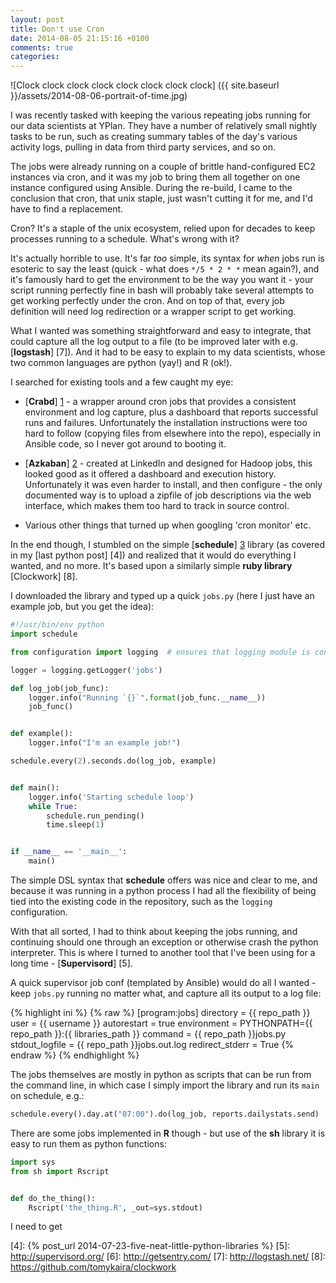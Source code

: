 ```yaml
---
layout: post
title: Don't use Cron
date: 2014-08-05 21:15:16 +0100
comments: true
categories:
---
```


![Clock clock clock clock clock clock clock clock]
({{ site.baseurl }}/assets/2014-08-06-portrait-of-time.jpg)


I was recently tasked with keeping the various repeating jobs running for our
data scientists at YPlan. They have a number of relatively small nightly tasks
to be run, such as creating summary tables of the day's various activity logs,
pulling in data from third party services, and so on.


The jobs were already running on a couple of brittle hand-configured EC2
instances via cron, and it was my job to bring them all together on one
instance configured using Ansible. During the re-build, I came to the
conclusion that cron, that unix staple, just wasn't cutting it for me, and I'd
have to find a replacement.


Cron? It's a staple of the unix ecosystem, relied upon for decades to keep
processes running to a schedule. What's wrong with it?


It's actually horrible to use. It's far *too* simple, its syntax for _when_
jobs run is esoteric to say the least (quick - what does `*/5 * 2 * *` mean
again?), and it's famously hard to get the environment to be the way you want
it - your script running perfectly fine in bash will probably take several
attempts to get working perfectly under the cron. And on top of that, every job
definition will need log redirection or a wrapper script to get working.


What I wanted was something straightforward and easy to integrate, that
could capture all the log output to a file (to be improved later with e.g.
[**logstash**] [7]). And it had to be easy to explain to my data scientists,
whose two common languages are python (yay!) and R (ok!).


I searched for existing tools and a few caught my eye:


* [**Crabd**] [1] - a wrapper around cron jobs that provides a consistent
  environment and log capture, plus a dashboard that reports successful runs
  and failures. Unfortunately the installation instructions were too hard to
  follow (copying files from elsewhere into the repo), especially in Ansible
  code, so I never got around to booting it.

* [**Azkaban**] [2] - created at LinkedIn and designed for Hadoop jobs, this
  looked good as it offered a dashboard and execution history. Unfortunately it
  was even harder to install, and then configure - the only documented way is
  to upload a zipfile of job descriptions via the web interface, which makes
  them too hard to track in source control.

* Various other things that turned up when googling 'cron monitor' etc.


In the end though, I stumbled on the simple [**schedule**] [3] library (as
covered in my [last python post] [4]) and realized that it
would do everything I wanted, and no more. It's based upon a similarly simple
**ruby library** [Clockwork] [8].

I downloaded the library and typed up a quick `jobs.py` (here I just have an
example job, but you get the idea):


```python
#!/usr/bin/env python
import schedule

from configuration import logging  # ensures that logging module is configured

logger = logging.getLogger('jobs')

def log_job(job_func):
    logger.info("Running `{}`".format(job_func.__name__))
    job_func()


def example():
    logger.info("I'm an example job!")

schedule.every(2).seconds.do(log_job, example)


def main():
    logger.info('Starting schedule loop')
    while True:
        schedule.run_pending()
        time.sleep(1)


if __name__ == '__main__':
    main()
```


The simple DSL syntax that **schedule** offers was nice and clear to me, and
because it was running in a python process I had all the flexibility of being
tied into the existing code in the repository, such as the `logging`
configuration.


With that all sorted, I had to think about keeping the jobs running, and
continuing should one through an exception or otherwise crash the python
interpreter. This is where I turned to another tool that I've been using for a
long time - [**Supervisord**] [5].


A quick supervisor job conf (templated by Ansible) would do all I wanted - keep
`jobs.py` running no matter what, and capture all its output to a log file:

{% highlight ini %}
{% raw %}
[program:jobs]
directory = {{ repo_path }}
user = {{ username }}
autorestart = true
environment = PYTHONPATH={{ repo_path }}:{{ libraries_path }}
command = {{ repo_path }}jobs.py
stdout_logfile = {{ repo_path }}jobs.out.log
redirect_stderr = True
{% endraw %}
{% endhighlight %}


The jobs themselves are mostly in python as scripts that can be run from the
command line, in which case I simply import the library and run its `main` on
schedule, e.g.:


```python
schedule.every().day.at("07:00").do(log_job, reports.dailystats.send)
```

There are some jobs implemented in **R** though - but use of the **sh** library
it is easy to run them as python functions:


```python
import sys
from sh import Rscript


def do_the_thing():
    Rscript('the_thing.R', _out=sys.stdout)
```


I need to get



[1]: https://github.com/grahambell/crab
[2]: http://azkaban.github.io/
[3]: https://github.com/dbader/schedule
[4]: {% post_url 2014-07-23-five-neat-little-python-libraries %}
[5]: http://supervisord.org/
[6]: http://getsentry.com/
[7]: http://logstash.net/
[8]: https://github.com/tomykaira/clockwork
